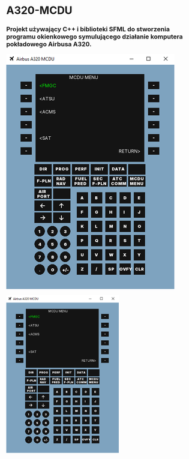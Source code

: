 # A320-MCDU
### Projekt używający C++ i biblioteki SFML do stworzenia programu okienkowego symulującego działanie komputera pokładowego Airbusa A320.
![obrazek](Readme_images/Obraz2.png)

<img src="Readme_images/Obraz2.png" alt="obrazek" width="300"/>